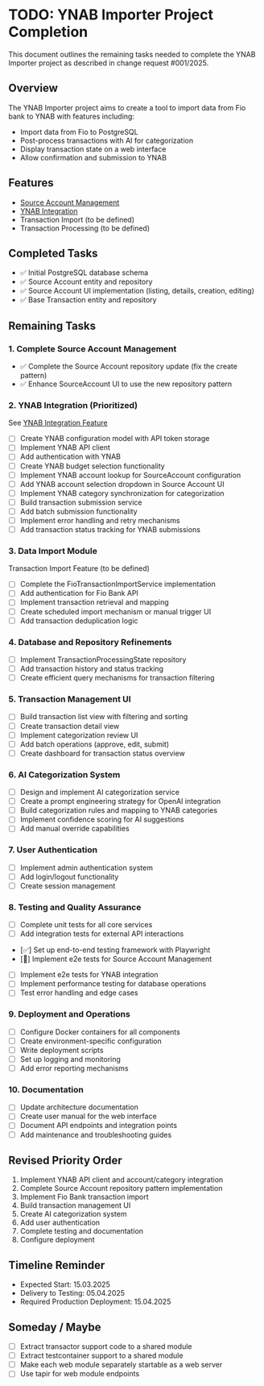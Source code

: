 # TODO: YNAB Importer Project Completion

This document outlines the remaining tasks needed to complete the YNAB Importer project as described in change request #001/2025.

## Overview

The YNAB Importer project aims to create a tool to import data from Fio bank to YNAB with features including:
- Import data from Fio to PostgreSQL
- Post-process transactions with AI for categorization
- Display transaction state on a web interface
- Allow confirmation and submission to YNAB

## Features

- [Source Account Management](../ynab-importer/features/source_account_management.feature)
- [YNAB Integration](../ynab-importer/features/ynab_integration.feature)
- Transaction Import (to be defined)
- Transaction Processing (to be defined)

## Completed Tasks

- ✅ Initial PostgreSQL database schema
- ✅ Source Account entity and repository
- ✅ Source Account UI implementation (listing, details, creation, editing)
- ✅ Base Transaction entity and repository

## Remaining Tasks

### 1. Complete Source Account Management

- ✅ Complete the Source Account repository update (fix the create pattern)
- ✅ Enhance SourceAccount UI to use the new repository pattern

### 2. YNAB Integration (Prioritized)

See [YNAB Integration Feature](../ynab-importer/features/ynab_integration.feature)

- [ ] Create YNAB configuration model with API token storage
- [ ] Implement YNAB API client
- [ ] Add authentication with YNAB
- [ ] Create YNAB budget selection functionality
- [ ] Implement YNAB account lookup for SourceAccount configuration
- [ ] Add YNAB account selection dropdown in Source Account UI
- [ ] Implement YNAB category synchronization for categorization
- [ ] Build transaction submission service
- [ ] Add batch submission functionality
- [ ] Implement error handling and retry mechanisms
- [ ] Add transaction status tracking for YNAB submissions

### 3. Data Import Module

Transaction Import Feature (to be defined)

- [ ] Complete the FioTransactionImportService implementation
- [ ] Add authentication for Fio Bank API
- [ ] Implement transaction retrieval and mapping
- [ ] Create scheduled import mechanism or manual trigger UI
- [ ] Add transaction deduplication logic

### 4. Database and Repository Refinements

- [ ] Implement TransactionProcessingState repository
- [ ] Add transaction history and status tracking
- [ ] Create efficient query mechanisms for transaction filtering

### 5. Transaction Management UI

- [ ] Build transaction list view with filtering and sorting
- [ ] Create transaction detail view
- [ ] Implement categorization review UI
- [ ] Add batch operations (approve, edit, submit)
- [ ] Create dashboard for transaction status overview

### 6. AI Categorization System

- [ ] Design and implement AI categorization service
- [ ] Create a prompt engineering strategy for OpenAI integration
- [ ] Build categorization rules and mapping to YNAB categories
- [ ] Implement confidence scoring for AI suggestions
- [ ] Add manual override capabilities

### 7. User Authentication

- [ ] Implement admin authentication system
- [ ] Add login/logout functionality
- [ ] Create session management

### 8. Testing and Quality Assurance

- [ ] Complete unit tests for all core services
- [ ] Add integration tests for external API interactions
- [✅] Set up end-to-end testing framework with Playwright
- [🔄] Implement e2e tests for Source Account Management
- [ ] Implement e2e tests for YNAB integration
- [ ] Implement performance testing for database operations
- [ ] Test error handling and edge cases

### 9. Deployment and Operations

- [ ] Configure Docker containers for all components
- [ ] Create environment-specific configuration
- [ ] Write deployment scripts
- [ ] Set up logging and monitoring
- [ ] Add error reporting mechanisms

### 10. Documentation

- [ ] Update architecture documentation
- [ ] Create user manual for the web interface
- [ ] Document API endpoints and integration points
- [ ] Add maintenance and troubleshooting guides

## Revised Priority Order

1. Implement YNAB API client and account/category integration
2. Complete Source Account repository pattern implementation
3. Implement Fio Bank transaction import
4. Build transaction management UI
5. Create AI categorization system
6. Add user authentication
7. Complete testing and documentation
8. Configure deployment

## Timeline Reminder

- Expected Start: 15.03.2025
- Delivery to Testing: 05.04.2025
- Required Production Deployment: 15.04.2025

## Someday / Maybe

- [ ] Extract transactor support code to a shared module
- [ ] Extract testcontainer support to a shared module
- [ ] Make each web module separately startable as a web server
- [ ] Use tapir for web module endpoints
